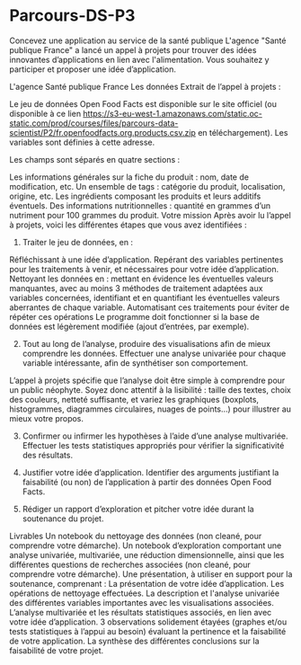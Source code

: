# Parcours-DS-P3
Concevez une application au service de la santé publique
L'agence "Santé publique France" a lancé un appel à projets pour trouver des idées innovantes d’applications en lien avec l'alimentation. Vous souhaitez y participer et proposer une idée d’application.

L'agence Santé publique France
Les données
Extrait de l’appel à projets :

Le jeu de données Open Food Facts est disponible sur le site officiel (ou disponible à ce lien https://s3-eu-west-1.amazonaws.com/static.oc-static.com/prod/courses/files/parcours-data-scientist/P2/fr.openfoodfacts.org.products.csv.zip en téléchargement). Les variables sont définies à cette adresse.

Les champs sont séparés en quatre sections :

Les informations générales sur la fiche du produit : nom, date de modification, etc.
Un ensemble de tags : catégorie du produit, localisation, origine, etc.
Les ingrédients composant les produits et leurs additifs éventuels.
Des informations nutritionnelles : quantité en grammes d’un nutriment pour 100 grammes du produit.
Votre mission
Après avoir lu l’appel à projets, voici les différentes étapes que vous avez identifiées :

1) Traiter le jeu de données, en :

Réfléchissant à une idée d’application.
Repérant des variables pertinentes pour les traitements à venir, et nécessaires pour votre idée d’application.
Nettoyant les données en :
mettant en évidence les éventuelles valeurs manquantes, avec au moins 3 méthodes de traitement adaptées aux variables concernées,
identifiant et en quantifiant les éventuelles valeurs aberrantes de chaque variable.
Automatisant ces traitements pour éviter de répéter ces opérations
Le programme doit fonctionner si la base de données est légèrement modifiée (ajout d’entrées, par exemple).

2) Tout au long de l’analyse, produire des visualisations afin de mieux comprendre les données. Effectuer une analyse univariée pour chaque variable intéressante, afin de synthétiser son comportement.

L’appel à projets spécifie que l’analyse doit être simple à comprendre pour un public néophyte. Soyez donc attentif à la lisibilité : taille des textes, choix des couleurs, netteté suffisante, et variez les graphiques (boxplots, histogrammes, diagrammes circulaires, nuages de points…) pour illustrer au mieux votre propos.

3) Confirmer ou infirmer les hypothèses à l’aide d’une analyse multivariée. Effectuer les tests statistiques appropriés pour vérifier la significativité des résultats.

4) Justifier votre idée d’application. Identifier des arguments justifiant la faisabilité (ou non) de l’application à partir des données Open Food Facts.

5) Rédiger un rapport d’exploration et pitcher votre idée durant la soutenance du projet.

 Livrables
Un notebook du nettoyage des données (non cleané, pour comprendre votre démarche). 
Un notebook d’exploration comportant une analyse univariée, multivariée, une réduction dimensionnelle, ainsi que les différentes questions de recherches associées (non cleané, pour comprendre votre démarche).
Une présentation, à utiliser en support pour la soutenance, comprenant :
La présentation de votre idée d’application.
Les opérations de nettoyage effectuées.
La description et l'analyse univariée des différentes variables importantes avec les visualisations associées.
L’analyse multivariée et les résultats statistiques associés, en lien avec votre idée d’application.
3 observations solidement étayées (graphes et/ou tests statistiques à l’appui au besoin) évaluant la pertinence et la faisabilité de votre application.
La synthèse des différentes conclusions sur la faisabilité de votre projet.
